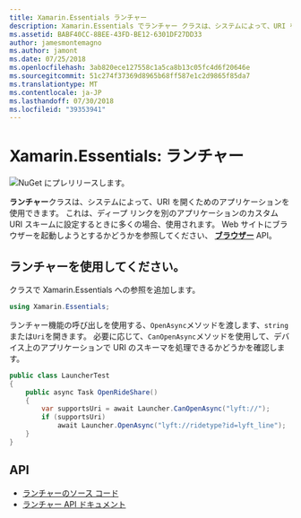 ```yaml
---
title: Xamarin.Essentials ランチャー
description: Xamarin.Essentials でランチャー クラスは、システムによって、URI を開くためのアプリケーションを使用できます。
ms.assetid: BABF40CC-8BEE-43FD-BE12-6301DF27DD33
author: jamesmontemagno
ms.author: jamont
ms.date: 07/25/2018
ms.openlocfilehash: 3ab820ece127558c1a5ca8b13c05fc4d6f20646e
ms.sourcegitcommit: 51c274f37369d8965b68ff587e1c2d9865f85da7
ms.translationtype: MT
ms.contentlocale: ja-JP
ms.lasthandoff: 07/30/2018
ms.locfileid: "39353941"
---
```

# <a name="xamarinessentials-launcher"></a>Xamarin.Essentials: ランチャー

![NuGet にプレリリースします。](~/media/shared/pre-release.png)

**ランチャー**クラスは、システムによって、URI を開くためのアプリケーションを使用できます。 これは、ディープ リンクを別のアプリケーションのカスタム URI スキームに設定するときに多くの場合、使用されます。 Web サイトにブラウザーを起動しようとするかどうかを参照してください、 **[ブラウザー](open-browser.md)**  API。

## <a name="using-launcher"></a>ランチャーを使用してください。

クラスで Xamarin.Essentials への参照を追加します。

```csharp
using Xamarin.Essentials;
```

ランチャー機能の呼び出しを使用する、`OpenAsync`メソッドを渡します、`string`または`Uri`を開きます。 必要に応じて、`CanOpenAsync`メソッドを使用して、デバイス上のアプリケーションで URI のスキーマを処理できるかどうかを確認します。

```csharp
public class LauncherTest
{
    public async Task OpenRideShare()
    {
        var supportsUri = await Launcher.CanOpenAsync("lyft://");
        if (supportsUri)
            await Launcher.OpenAsync("lyft://ridetype?id=lyft_line");
    }
}
```

## <a name="api"></a>API

- [ランチャーのソース コード](https://github.com/xamarin/Essentials/tree/master/Xamarin.Essentials/Launcher)
- [ランチャー API ドキュメント](xref:Xamarin.Essentials.Launcher)
